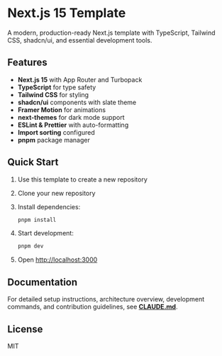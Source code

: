 # Next.js 15 Template

A modern, production-ready Next.js template with TypeScript, Tailwind CSS, shadcn/ui, and essential development tools.

## Features

- **Next.js 15** with App Router and Turbopack
- **TypeScript** for type safety
- **Tailwind CSS** for styling
- **shadcn/ui** components with slate theme
- **Framer Motion** for animations
- **next-themes** for dark mode support
- **ESLint & Prettier** with auto-formatting
- **Import sorting** configured
- **pnpm** package manager

## Quick Start

1. Use this template to create a new repository
2. Clone your new repository
3. Install dependencies:

   ```bash
   pnpm install
   ```

4. Start development:

   ```bash
   pnpm dev
   ```

5. Open [http://localhost:3000](http://localhost:3000)

## Documentation

For detailed setup instructions, architecture overview, development commands, and contribution guidelines, see **[CLAUDE.md](./CLAUDE.md)**.

## License

MIT
